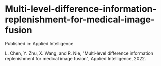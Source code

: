 # Multi-level-difference-information-replenishment-for-medical-image-fusion

Published in: Applied Intelligence

L. Chen, Y. Zhu, X. Wang, and R. Nie, "Multi-level difference information replenishment for medical image fusion", Applied Intelligence, 2022.
